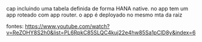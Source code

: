 cap incluindo uma tabela definida de forma HANA native.
no app tem um app roteado com app router.
o app é deployado no mesmo mta da raiz


fontes:
https://www.youtube.com/watch?v=ReZOHY8S2h0&list=PL6RpkC85SLQC4kuj22e4hw85Sa1pClD8y&index=6